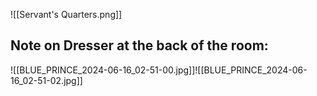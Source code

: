 ![[Servant's Quarters.png]]

## Note on Dresser at the back of the room:

![[BLUE_PRINCE_2024-06-16_02-51-00.jpg]]![[BLUE_PRINCE_2024-06-16_02-51-02.jpg]]